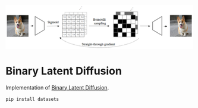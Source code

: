 <img src="./binary-latent-diffusion.png" width="750" alt="Architecture of Binary Latent Diffusion"/>

# Binary Latent Diffusion
Implementation of [Binary Latent Diffusion](https://arxiv.org/abs/2304.04820).

```shell
pip install datasets
```

